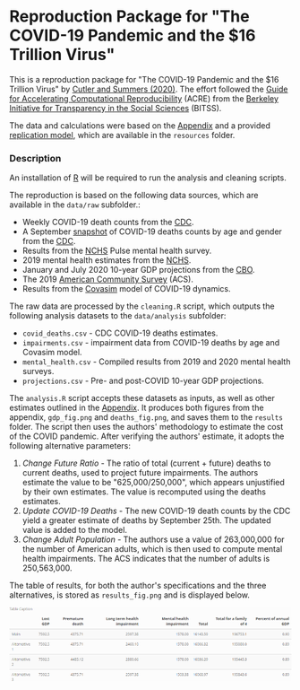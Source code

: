 # Reproduction Package for "The COVID-19 Pandemic and the $16 Trillion Virus"

This is a reproduction package for "The COVID-19 Pandemic and the $16 Trillion Virus" by [Cutler and Summers (2020)](https://jamanetwork.com/journals/jama/fullarticle/2771764). The effort followed the [Guide for Accelerating Computational Reproducibility](https://bitss.github.io/ACRE/) (ACRE) from the [Berkeley Initiative for Transparency in the Social Sciences](https://www.bitss.org/) (BITSS).

The data and calculations were based on the [Appendix](https://scholar.harvard.edu/files/cutler/files/cs_appendix.pdf) and a provided [replication model](https://github.com/petezh/ACRE-Cutler-Summers/blob/main/resources/model%20replication.xlsx), which are available in the `resources` folder.

### Description

An installation of [R](https://cran.r-project.org/mirrors.html) will be required to run the analysis and cleaning scripts.

The reproduction is based on the following data sources, which are available in the `data/raw` subfolder.:

- Weekly COVID-19 death counts from the [CDC](https://data.cdc.gov/NCHS/Provisional-COVID-19-Death-Counts-by-Week-Ending-D/r8kw-7aab).
- A September [snapshot](https://www.ozarkfinancialnwa.com/files/53596/FirstTrust.Covid-19Tracker.2020.09.10.pdf) of COVID-19 deaths counts by age and gender from the [CDC](https://www.cdc.gov/nchs/nvss/vsrr/covid_weekly/index.htm).
- Results from the [NCHS](https://www.cdc.gov/nchs/covid19/pulse/mental-health.htm) Pulse mental health survey.
- 2019 mental health estimates from the [NCHS](https://www.cdc.gov/nchs/data/nhis/earlyrelease/ERmentalhealth-508.pdf).
- January and July 2020 10-year GDP projections from the [CBO](https://www.cbo.gov/data/budget-economic-data#4).
- The 2019 [American Community Survey](https://www2.census.gov/programs-surveys/demo/tables/age-and-sex/2019/age-sex-composition/) (ACS).
- Results from the [Covasim](https://www.medrxiv.org/content/10.1101/2020.05.10.20097469v2) model of COVID-19 dynamics.

The raw data are processed by the `cleaning.R` script, which outputs the following analysis datasets to the `data/analysis` subfolder:

- `covid_deaths.csv` - CDC COVID-19 deaths estimates.
- `impairments.csv` - impairment data from COVID-19 deaths by age and Covasim model.
- `mental_health.csv` - Compiled results from 2019 and 2020 mental health surveys.
- `projections.csv` - Pre- and post-COVID 10-year GDP projections.

The `analysis.R` script accepts these datasets as inputs, as well as other estimates outlined in the  [Appendix](https://scholar.harvard.edu/files/cutler/files/cs_appendix.pdf). It produces both figures from the appendix, `gdp_fig.png` and `deaths_fig.png`, and saves them to the `results` folder. The script then uses the authors' methodology to estimate the cost of the COVID pandemic. After verifying the authors' estimate, it adopts the following alternative parameters:

1. *Change Future Ratio* - The ratio of total (current + future) deaths to current deaths, used to project future impairments. The authors estimate the value to be "625,000/250,000", which appears unjustified by their own estimates. The value is recomputed using the deaths estimates.
2. *Update COVID-19 Deaths* - The new COVID-19 death counts by the CDC yield a greater estimate of deaths by September 25th. The updated value is added to the model.
3. *Change Adult Population* - The authors use a value of 263,000,000 for the number of American adults, which is then used to compute mental health impairments. The ACS indicates that the number of adults is 250,563,000.

The table of results, for both the author's specifications and the three alternatives, is stored as `results_fig.png` and is displayed below.

![](results/results_fig.png)